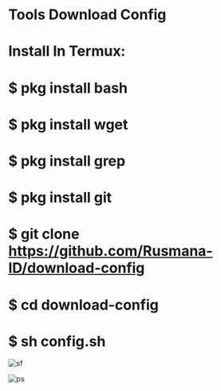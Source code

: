 
# Tools Download Config
# Install In Termux:
# $ pkg install bash
# $ pkg install wget
# $ pkg install grep
# $ pkg install git
# $ git clone https://github.com/Rusmana-ID/download-config
# $ cd download-config
# $ sh config.sh
![sf](https://user-images.githubusercontent.com/41493567/62817931-2b948c00-bb3f-11e9-9567-b647b81bce7a.png)

![ps](https://user-images.githubusercontent.com/41493567/62817926-0a33a000-bb3f-11e9-9f94-10e7d31f8c37.png)

